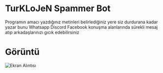 # TurKLoJeN Spammer Bot

Programın amacı yazdığınız metinleri belirlediğiniz yere siz durdurana kadar yazar bunu Whatsapp Discord Facebook konuşma alanlarında sürekli mesaj atıp arkadaşlarınızı gıcık edebilirsiniz




# Görüntü

![Ekran Alıntısı](https://user-images.githubusercontent.com/32311900/69901514-cd144780-1393-11ea-98de-39e75bdb172a.PNG)
